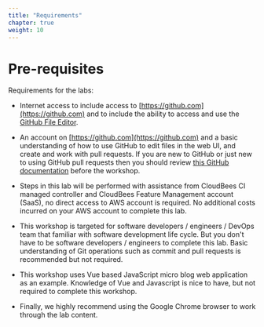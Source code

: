 ```yaml
---
title: "Requirements"
chapter: true
weight: 10
---
```


# Pre-requisites

Requirements for the labs:

* Internet access to include access to [https://github.com](https://github.com) and to include the ability to access and use the [GitHub File Editor](https://help.github.com/articles/editing-files-in-your-repository).

* An account on [https://github.com](https://github.com) and a basic understanding of how to use GitHub to edit files in the web UI, and create and work with pull requests. If you are new to GitHub or just new to using GitHub pull requests then you should review [this GitHub documentation](https://docs.github.com/en/github/collaborating-with-issues-and-pull-requests/proposing-changes-to-your-work-with-pull-requests) before the workshop.

* Steps in this lab will be performed with assistance from CloudBees CI managed controller and CloudBees Feature Management account (SaaS), no direct access to AWS account is required. No additional costs incurred on your AWS account to complete this lab.

* This workshop is targeted for software developers / engineers / DevOps team that familiar with software development life cycle. But you don't have to be software developers / engineers to complete this lab. Basic understanding of Git operations such as commit and pull requests is recommended but not required. 

* This workshop uses Vue based JavaScript micro blog web application as an example. Knowledge of Vue and Javascript is nice to have, but not required to complete this workshop.

* Finally, we highly recommend using the Google Chrome browser to work through the lab content.
